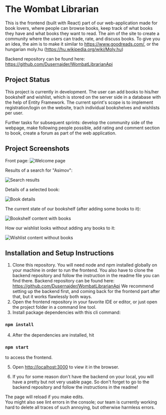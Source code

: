 ﻿# The Wombat Librarian
 
This is the frontend (built with React) part of our web-application made for book lovers, where people can browse books, keep track of what books they have and what books they want to read. The aim of the site to create a community where the users can trade, rate, and discuss books.
To give you an idea, the aim is to make it similar to https://www.goodreads.com/, or the hungarian moly.hu (https://hu.wikipedia.org/wiki/Moly.hu)

Backend repository can be found here: https://github.com/Dusernajder/WombatLibrarianApi

## Project Status

This project is currently in development. The user can add books to his/her bookshelf and wishlist, which is stored on the server side in a database with the help of Entity Framework. The current sprint's scope is to implement registration/login on the website, trach individual bookshelves and wishlists per user.

Further tasks for subsequent sprints: develop the community side of the webpage, make following people possible, add rating and comment section to book, create a forum as part of the web application.

## Project Screenshots

Front page:
![Welcome page](https://i.ibb.co/2czn1dC/wombat-Librarian01.png)

Results of a search for "Asimov":

![Search results](https://i.ibb.co/XJDFRtL/wombat-Librarian02.png)

Details of a selected book:

![Book details](https://i.ibb.co/dD2vFRn/wombat03.png)

The current state of our bookshelf (after adding some books to it):

![Bookshelf content with books](https://i.ibb.co/mtdmDnx/wombat04.png)

How our wishlist looks without adding any books to it:

![Wishlist content without books](https://i.ibb.co/vVLL3ZY/wombat05.png)

## Installation and Setup Instructions

1. Clone this repository. You will need node and npm installed globally on your machine in order to run the frontend.
   You also have to clone the backend repository and follow the instruction in the readme file you can find there.
   Backend repository can be found here: https://github.com/Dusernajder/WombatLibrarianApi
   We recommend setting up the backend first, and coming back for the frontend part after that, but it works flawlessly both ways.
2. Open the frontend repository in your favorite IDE or editor, or just open the project folder in a command line tool.
3. Install package dependencies with this cli command:
### `npm install`
4. After the dependencies are installed, hit
### `npm start`
to access the frontend.

5. Open [http://localhost:3000](http://localhost:3000) to view it in the browser.

6. If you for some reason don't have the backend on your local, you will have a pretty but not very usable page. So don't forget to go to the backend repository and follow the instructions in the readme!

The page will reload if you make edits.\
You might also see lint errors in the console; our team is currently working hard to delete all traces of such annoying, but otherwise harmless errors.
